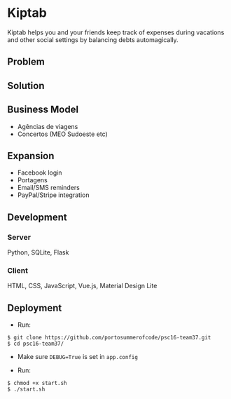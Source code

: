 # Kiptab

Kiptab helps you and your friends keep track of expenses during vacations and other social settings
by balancing debts automagically.

## Problem



## Solution



## Business Model

- Agências de viagens
- Concertos (MEO Sudoeste etc)

## Expansion

- Facebook login
- Portagens
- Email/SMS reminders
- PayPal/Stripe integration

## Development

### Server

Python, SQLite, Flask

### Client

HTML, CSS, JavaScript, Vue.js, Material Design Lite

## Deployment

- Run:

```
$ git clone https://github.com/portosummerofcode/psc16-team37.git
$ cd psc16-team37/
```

- Make sure `DEBUG=True` is set in `app.config`

- Run:

```
$ chmod +x start.sh
$ ./start.sh
```

